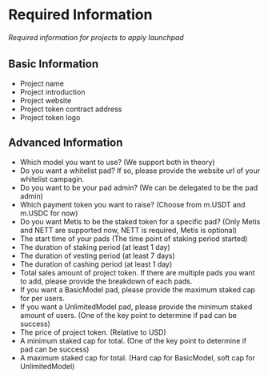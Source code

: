 # Required Information

###### Required information for projects to apply launchpad

## Basic Information

- Project name
- Project introduction
- Project website
- Project token contract address
- Project token logo

## Advanced Information

- Which model you want to use? (We support both in theory)
- Do you want a whitelist pad? If so, please provide the website url of your whitelist campagin.
- Do you want to be your pad admin? (We can be delegated to be the pad admin)
- Which payment token you want to raise? (Choose from m.USDT and m.USDC for now)
- Do you want Metis to be the staked token for a specific pad? (Only Metis and NETT are supported now, NETT is required, Metis is optional)
- The start time of your pads (The time point of staking period started)
- The duration of staking period (at least 1 day)
- The duration of vesting period (at least 7 days)
- The duration of cashing period (at least 1 day)
- Total sales amount of project token. If there are multiple pads you want to add, please provide the breakdown of each pads.
- If you want a BasicModel pad, please provide the maximum staked cap for per users.
- If you want a UnlimitedModel pad, please provide the minimum staked amount of users. (One of the key point to determine if pad can be success)
- The price of project token. (Relative to USD)
- A minimum staked cap for total. (One of the key point to determine if pad can be success)
- A maximum staked cap for total. (Hard cap for BasicModel, soft cap for UnlimitedModel)